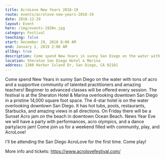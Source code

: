 ```yaml
---
title: AcroLove New Years 2018-19
route: events/acrolove-new-years-2018-19
date: 2018-12-29
layout: Event
hero: /img/events-1920x.jpg
category: Festival
teaching: false
start: December 29, 2018 8:00 AM
end: January 1, 2019 2:00 AM
allDay: true
description: Come spend New Years in sunny San Diego on the water with tons of acro and a supportive community of talented practitioners and amazing teachers.
location: Sheraton San Diego Hotel & Marina
address: 1380 Harbor Island Dr, San Diego, CA 92101
---
```


Come spend New Years in sunny San Diego on the water with tons of acro and a supportive community of talented practitioners and amazing teachers! Beginner to advanced classes will be offered every session. The festival is at the Sheraton Hotel & Marina overlooking downtown San Diego in a pristine 14,000 square foot space. The 4-star hotel is on the water overlooking downtown San Diego. It has hot tubs, pools, restaurants, Starbucks, and amazing views in all directions. On Friday there will be a Sunset Acro jam on the beach in downtown Ocean Beach. News Year Eve we will have a party with performances, acro olympics, and a dance party/acro jam! Come join us for a weekend filled with community, play, and AcroLove!

I'll be attending the San Diego AcroLove for the first time. Come play!

More info and tickets:
https://www.acrolovefestival.com/